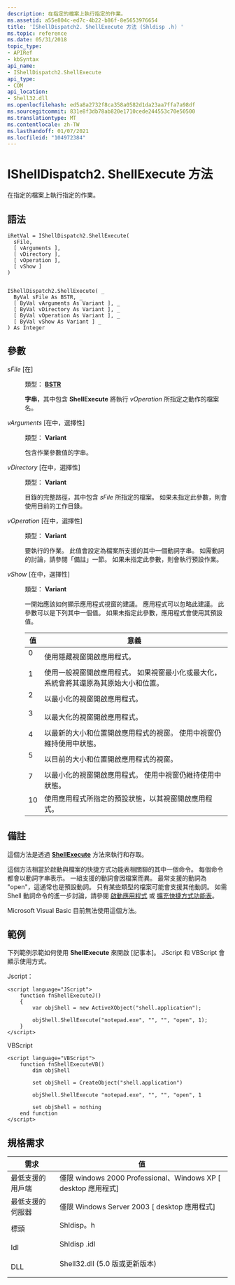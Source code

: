 ```yaml
---
description: 在指定的檔案上執行指定的作業。
ms.assetid: a55e804c-ed7c-4b22-b86f-8e5653976654
title: 'IShellDispatch2. ShellExecute 方法 (Shldisp .h) '
ms.topic: reference
ms.date: 05/31/2018
topic_type:
- APIRef
- kbSyntax
api_name:
- IShellDispatch2.ShellExecute
api_type:
- COM
api_location:
- Shell32.dll
ms.openlocfilehash: ed5a8a2732f8ca358a0582d1da23aa7ffa7a98df
ms.sourcegitcommit: 831e8f3db78ab820e1710cede244553c70e50500
ms.translationtype: MT
ms.contentlocale: zh-TW
ms.lasthandoff: 01/07/2021
ms.locfileid: "104972384"
---
```

# <a name="ishelldispatch2shellexecute-method"></a>IShellDispatch2. ShellExecute 方法

在指定的檔案上執行指定的作業。

## <a name="syntax"></a>語法


```JScript
iRetVal = IShellDispatch2.ShellExecute(
  sFile,
  [ vArguments ],
  [ vDirectory ],
  [ vOperation ],
  [ vShow ]
)
```


```VB

IShellDispatch2.ShellExecute( _
  ByVal sFile As BSTR, _
  [ ByVal vArguments As Variant ], _
  [ ByVal vDirectory As Variant ], _
  [ ByVal vOperation As Variant ], _
  [ ByVal vShow As Variant ] _
) As Integer
```





## <a name="parameters"></a>參數

<dl> <dt>

*sFile* \[在\]
</dt> <dd>

類型： **[ **BSTR**](/previous-versions/windows/desktop/automat/bstr)**

**字串**，其中包含 **ShellExecute** 將執行 *vOperation* 所指定之動作的檔案名。

</dd> <dt>

*vArguments* \[在中，選擇性\]
</dt> <dd>

類型： **Variant**

包含作業參數值的字串。

</dd> <dt>

*vDirectory* \[在中，選擇性\]
</dt> <dd>

類型： **Variant**

目錄的完整路徑，其中包含 *sFile* 所指定的檔案。 如果未指定此參數，則會使用目前的工作目錄。

</dd> <dt>

*vOperation* \[在中，選擇性\]
</dt> <dd>

類型： **Variant**

要執行的作業。 此值會設定為檔案所支援的其中一個動詞字串。 如需動詞的討論，請參閱「備註」一節。 如果未指定此參數，則會執行預設作業。

</dd> <dt>

*vShow* \[在中，選擇性\]
</dt> <dd>

類型： **Variant**

一開始應該如何顯示應用程式視窗的建議。 應用程式可以忽略此建議。 此參數可以是下列其中一個值。 如果未指定此參數，應用程式會使用其預設值。



| 值                                                                                                                               | 意義                                                                                                                                                  |
|-------------------------------------------------------------------------------------------------------------------------------------|----------------------------------------------------------------------------------------------------------------------------------------------------------|
| <dl> <dt></dt><dt>0</dt> </dl>  | 使用隱藏視窗開啟應用程式。<br/>                                                                                                    |
| <dl> <dt></dt> <dt>1</dt> </dl>  | 使用一般視窗開啟應用程式。 如果視窗最小化或最大化，系統會將其還原為其原始大小和位置。<br/> |
| <dl> <dt></dt> <dt>2</dt> </dl>  | 以最小化的視窗開啟應用程式。<br/>                                                                                                 |
| <dl> <dt></dt> <dt>3</dt> </dl>  | 以最大化的視窗開啟應用程式。<br/>                                                                                                 |
| <dl> <dt></dt> <dt>4</dt> </dl>  | 以最新的大小和位置開啟應用程式的視窗。 使用中視窗仍維持使用中狀態。<br/>                                  |
| <dl> <dt></dt> <dt>5</dt> </dl>  | 以目前的大小和位置開啟應用程式的視窗。<br/>                                                                        |
| <dl> <dt></dt> <dt>7</dt> </dl>  | 以最小化的視窗開啟應用程式。 使用中視窗仍維持使用中狀態。<br/>                                                               |
| <dl> <dt></dt><dt>10</dt> </dl> | 使用應用程式所指定的預設狀態，以其視窗開啟應用程式。<br/>                                                       |



 

</dd> </dl>

## <a name="remarks"></a>備註

這個方法是透過 [**ShellExecute**](./shell-shellexecute.md) 方法來執行和存取。

這個方法相當於啟動與檔案的快捷方式功能表相關聯的其中一個命令。 每個命令都會以動詞字串表示。 一組支援的動詞會因檔案而異。 最常支援的動詞為 "open"，這通常也是預設動詞。 只有某些類型的檔案可能會支援其他動詞。 如需 Shell 動詞命令的進一步討論，請參閱 [啟動應用程式](launch.md) 或 [擴充快捷方式功能表](context.md)。

Microsoft Visual Basic 目前無法使用這個方法。

## <a name="examples"></a>範例

下列範例示範如何使用 **ShellExecute** 來開啟 [記事本]。 JScript 和 VBScript 會顯示使用方式。

Jscript：


```JScript
<script language="JScript">
    function fnShellExecuteJ()
    {
        var objShell = new ActiveXObject("shell.application");
        
        objShell.ShellExecute("notepad.exe", "", "", "open", 1);
    }
</script>
```



VBScript


```VB
<script language="VBScript">
    function fnShellExecuteVB()
        dim objShell

        set objShell = CreateObject("shell.application")

        objShell.ShellExecute "notepad.exe", "", "", "open", 1

        set objShell = nothing
    end function
</script>
```



## <a name="requirements"></a>規格需求



| 需求 | 值 |
|-------------------------------------|---------------------------------------------------------------------------------------------------------------|
| 最低支援的用戶端<br/> | 僅限 windows 2000 Professional、Windows XP \[ desktop 應用程式\]<br/>                                        |
| 最低支援的伺服器<br/> | 僅限 Windows Server 2003 \[ desktop 應用程式\]<br/>                                                          |
| 標頭<br/>                   | <dl> <dt>Shldisp。h</dt> </dl>                          |
| Idl<br/>                      | <dl> <dt>Shldisp .idl</dt> </dl>                        |
| DLL<br/>                      | <dl> <dt>Shell32.dll (5.0 版或更新版本) </dt> </dl> |



 

 
